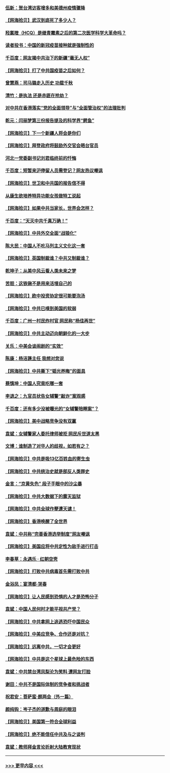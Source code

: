 #### [伍新：贺台湾访客增多和美德州疫情骤降](../pages/nsc993/n12865651.md?t=04090302) 
#### [【网海拾贝】武汉到底死了多少人？](../pages/nsc993/n12863707.md?t=04090302) 
#### [羟氯喹（HCQ）是继青霉素之后的第二次医学科学大革命吗？](../pages/nsc993/n12638564.md?t=04090302) 
#### [读者投书：中国的新冠疫苗接种就是强制性的](../pages/nsc993/n12859932.md?t=04090302) 
#### [千百度：网友揭中共治下的新疆“毫无人权”](../pages/nsc993/n12858385.md?t=04090302) 
#### [【网海拾贝】打了中共国疫苗之后如何？](../pages/nsc993/n12857866.md?t=04090302) 
#### [曾慧燕：司马璐走入历史 功载千秋](../pages/nsc993/n12856996.md?t=04090302) 
#### [清竹：是执法 还是赤匪在抢劫？](../pages/nsc993/n12856952.md?t=04090302) 
#### [对中共在香港落实“党的全面领导”与“全面管治权”的法理批判](../pages/nsc993/n12856929.md?t=04090302) 
#### [乾元：闫丽梦第三份报告提及的科学界“鳄鱼”](../pages/nsc993/n12855985.md?t=04090302) 
#### [【网海拾贝】下一个新疆人将会是你们](../pages/nsc993/n12855864.md?t=04090302) 
#### [【网海拾贝】拜登政府将鼓励外交官会晤台官员](../pages/nsc993/n12853615.md?t=04090302) 
#### [河北一党委副书记刘君临终前的忏悔](../pages/nsc993/n12849420.md?t=04090302) 
#### [千百度：短暂来沪停留人员需登记？网友热议嘲讽](../pages/nsc993/n12853497.md?t=04090302) 
#### [【网海拾贝】世卫和中共国的报告信不得](../pages/nsc993/n12850902.md?t=04090302) 
#### [从康生欲培养特异功能女孩做特工说起](../pages/nsc993/n12849289.md?t=04090302) 
#### [【网海拾贝】如果中共当家长，世界会怎样？](../pages/nsc993/n12848436.md?t=04090302) 
#### [千百度：“天灭中共千真万确！”](../pages/nsc993/n12845659.md?t=04090302) 
#### [【网海拾贝】中共外交全面“战狼化”](../pages/nsc993/n12845607.md?t=04090302) 
#### [陈大民：中国人不吃马列主义文化这一套](../pages/nsc993/n12842496.md?t=04090302) 
#### [【网海拾贝】英国制裁谁？中共又制裁谁？](../pages/nsc993/n12840909.md?t=04090302) 
#### [乾坤子：从美中风云看人类未来之梦](../pages/nsc993/n12840590.md?t=04090302) 
#### [苦胆：这铁锹不是用来活埋自己的](../pages/nsc993/n12839512.md?t=04090302) 
#### [【网海拾贝】欧中投资协定很可能要泡汤](../pages/nsc993/n12835122.md?t=04090302) 
#### [【网海拾贝】中共已嗅到美国的软弱](../pages/nsc993/n12832411.md?t=04090302) 
#### [千百度：广州一村民炸村官 网民称“杨佳再世”](../pages/nsc993/n12832380.md?t=04090302) 
#### [【网海拾贝】中共主动迈向朝鲜化的一大步](../pages/nsc993/n12829887.md?t=04090302) 
#### [关乐：中美会谈闹剧的“实效”](../pages/nsc993/n12826698.md?t=04090302) 
#### [陈康：杨洁篪主任  我想对您说](../pages/nsc993/n12826609.md?t=04090302) 
#### [【网海拾贝】中共撕下“韬光养晦”的面具](../pages/nsc993/n12826459.md?t=04090302) 
#### [蔡慎坤：中国人究竟吃哪一套](../pages/nsc993/n12826010.md?t=04090302) 
#### [李退之：九官员状告女辅警“敲诈”案观感](../pages/nsc993/n12823984.md?t=04090302) 
#### [千百度：还有多少没被曝光的“女辅警陪睡案”？](../pages/nsc993/n12822136.md?t=04090302) 
#### [【网海拾贝】美中战略竞争没有双赢](../pages/nsc993/n12822105.md?t=04090302) 
#### [袁斌：女辅警家人委托律师被拒 网民斥世道太黑](../pages/nsc993/n12822004.md?t=04090302) 
#### [文博：谁制造了对华人的歧视，如若有之？](../pages/nsc993/n12821635.md?t=04090302) 
#### [【网海拾贝】中共是吸13亿百姓血的寄生虫](../pages/nsc993/n12819191.md?t=04090302) 
#### [【网海拾贝】中共统治史就是部反人类罪史](../pages/nsc993/n12816738.md?t=04090302) 
#### [金言：“京黄失色” 段子手眼中的沙尘暴](../pages/nsc993/n12815700.md?t=04090302) 
#### [【网海拾贝】中共大数据下的露天监狱](../pages/nsc993/n12811075.md?t=04090302) 
#### [【网海拾贝】中共全球作孽遭天谴！](../pages/nsc993/n12810258.md?t=04090302) 
#### [【网海拾贝】香港唤醒了全世界](../pages/nsc993/n12809100.md?t=04090302) 
#### [袁斌：中共称“完善香港选举制度”网友嘲讽](../pages/nsc993/n12808994.md?t=04090302) 
#### [【网海拾贝】美国应将中共定性为敌手进行打击](../pages/nsc993/n12806870.md?t=04090302) 
#### [李春草：永遇乐 · 红朝空壳](../pages/nsc993/n12805365.md?t=04090302) 
#### [【网海拾贝】打败中共病毒首先需打败中共](../pages/nsc993/n12803930.md?t=04090302) 
#### [金浴凤：宴清都‧哭春](../pages/nsc993/n12801601.md?t=04090302) 
#### [【网海拾贝】让人民感到恐惧的人才是恐怖分子](../pages/nsc993/n12799347.md?t=04090302) 
#### [袁斌：中国人民何时才能平视共产党？](../pages/nsc993/n12799306.md?t=04090302) 
#### [【网海拾贝】中共拿网上追逃恐吓中国民众](../pages/nsc993/n12796905.md?t=04090302) 
#### [【网海拾贝】中美应竞争、合作还是对抗？](../pages/nsc993/n12794675.md?t=04090302) 
#### [【网海拾贝】远离中共，一切才会更好](../pages/nsc993/n12793572.md?t=04090302) 
#### [【网海拾贝】中共是这个星球上最危险的东西](../pages/nsc993/n12791400.md?t=04090302) 
#### [袁斌：中共禁台湾凤梨沦为笑料 遭网友打脸](../pages/nsc993/n12791335.md?t=04090302) 
#### [谢田：中共不是国际体制的竞争者和挑战者](../pages/nsc993/n12791212.md?t=04090302) 
#### [祝君安：菩萨蛮·题两会（外一篇）](../pages/nsc993/n12786801.md?t=04090302) 
#### [颜纯钩：岑子杰的道歉与周庭的眼泪](../pages/nsc993/n12786775.md?t=04090302) 
#### [【网海拾贝】美国第一符合全球利益](../pages/nsc993/n12786666.md?t=04090302) 
#### [【网海拾贝】绝不能信任中共及与之谈判](../pages/nsc993/n12784266.md?t=04090302) 
#### [袁斌：教师拜金言论折射大陆教育现状](../pages/nsc993/n12783868.md?t=04090302) 

----
#### [ >>> 更早内容 <<< ](../indexes/nsc993-earlier.md)
